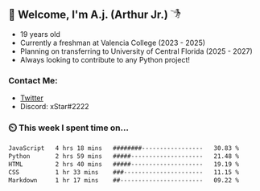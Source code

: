 ## 👋 Welcome, I'm A.j. (Arthur Jr.)    <img src="./assets/funny-dance.gif" height="20" width="20">


- 19 years old
- Currently a freshman at Valencia  College (2023 - 2025)
- Planning on transferring  to University of Central Florida (2025 - 2027)
- Always looking to contribute to any Python project!


### Contact Me:
- [Twitter](https://twitter.com/xStar2222)
- Discord: xStar#2222


### ⏲️ This week I spent time on...
<!--START_SECTION:waka-->

```text
JavaScript   4 hrs 18 mins   ########-----------------   30.83 %
Python       2 hrs 59 mins   #####--------------------   21.48 %
HTML         2 hrs 40 mins   #####--------------------   19.19 %
CSS          1 hr 33 mins    ###----------------------   11.15 %
Markdown     1 hr 17 mins    ##-----------------------   09.22 %
```

<!--END_SECTION:waka-->
